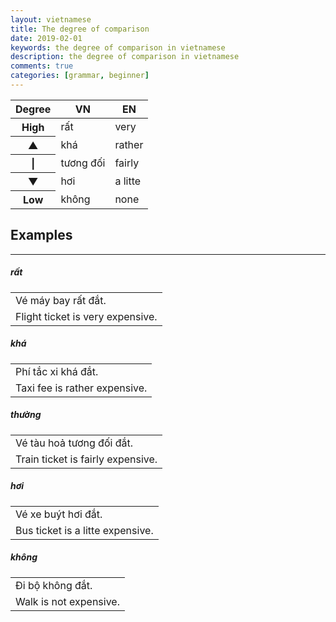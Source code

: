 ```yaml
---
layout: vietnamese
title: The degree of comparison
date: 2019-02-01
keywords: the degree of comparison in vietnamese
description: the degree of comparison in vietnamese
comments: true
categories: [grammar, beginner]
---
```

<style>
table.degree tr th:first-child {
  text-align: center;
}
</style>
<table class="degree table table-sm">
  <thead>
    <tr><th>Degree</th><th>VN</th><th>EN</th></tr>
  </thead>
  <tbody>
    <tr><th>High</th><td>rất</td><td>very</td></tr>
    <tr><th>▲</th><td>khá</td><td>rather</td></tr>
    <tr><th>|</th><td>tương đối</td><td>fairly</td></tr>
    <tr><th>▼</th><td>hơi</td><td>a litte</td></tr>
    <tr><th>Low</th><td>không</td><td>none</td></tr>
  </tbody>
</table>

## Examples

---

##### rất

<div class="col">
  <table class="table table-striped table-sm">
    <tbody>
      <tr><td>Vé máy bay rất đắt.</td></tr>
      <tr><td>Flight ticket is very expensive.</td></tr>
    </tbody>
  </table>
</div>

##### khá


<div class="col">
  <table class="table table-striped table-sm">
    <tbody>
      <tr><td>Phí tắc xi khá đắt.</td></tr>
      <tr><td>Taxi fee is rather expensive.</td></tr>
    </tbody>
  </table>
</div>

##### thường


<div class="col">
  <table class="table table-striped table-sm">
    <tbody>
      <tr><td>Vé tàu hoả tương đối đắt.</td></tr>
      <tr><td>Train ticket is fairly expensive.</td></tr>
    </tbody>
  </table>
</div>

##### hơi


<div class="col">
  <table class="table table-striped table-sm">
    <tbody>
      <tr><td>Vé xe buýt hơi đắt.</td></tr>
      <tr><td>Bus ticket is a litte expensive.</td></tr>
    </tbody>
  </table>
</div>

##### không


<div class="col">
  <table class="table table-striped table-sm">
    <tbody>
      <tr><td>Đi bộ không đắt.</td></tr>
      <tr><td>Walk is not expensive.</td></tr>
    </tbody>
  </table>
</div>